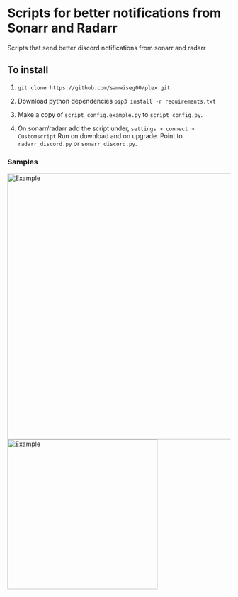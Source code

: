 # Scripts for better notifications from Sonarr and Radarr
Scripts that send better discord notifications from sonarr and radarr

## To install
1. `git clone https://github.com/samwiseg00/plex.git`

1. Download python dependencies `pip3 install -r requirements.txt`

1. Make a copy of `script_config.example.py` to `script_config.py`.

1. On sonarr/radarr add the script under, `settings > connect > Customscript` Run on download and on upgrade. Point to `radarr_discord.py` or `sonarr_discord.py`.

### Samples

<img height="600" alt="Example" src="https://i.imgur.com/mCB5lyi.png"> <img height="339" alt="Example" src="https://i.imgur.com/t6rWLWf.png">
